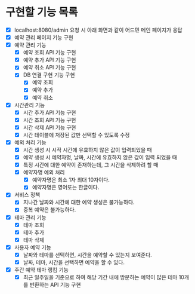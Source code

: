 # 구현할 기능 목록

- [x] localhost:8080/admin 요청 시 아래 화면과 같이 어드민 메인 페이지가 응답
- [x] 예약 관리 페이지 기능 구현
- [x] 예약 관리 기능
  - [x] 예약 조회 API 기능 구현
  - [x] 예약 추가 API 기능 구현
  - [x] 예약 취소 API 기능 구현
  - [x] DB 연결 구현 기능 구현
    - [x] 예약 조회
    - [x] 예약 추가
    - [x] 예약 취소
- [x] 시간관리 기능
  - [x] 시간 추가 API 기능 구현
  - [x] 시간 조회 API 기능 구현
  - [x] 시간 삭제 API 기능 구현
  - [x] 시간 테이블에 저장된 값만 선택할 수 있도록 수정
- [x] 예외 처리 기능
  - [x] 시간 생성 시 시작 시간에 유효하지 않은 값이 입력되었을 때
  - [x] 예약 생성 시 예약자명, 날짜, 시간에 유효하지 않은 값이 입력 되었을 때
  - [x] 특정 시간에 대한 예약이 존재하는데, 그 시간을 삭제하려 할 때
  - [x] 예약자명 예외 처리
    - [x] 예약자명은 최소 1자 최대 10자이다.
    - [x] 예약자명은 영어또는 한글이다.
- [x] 서비스 정책
  - [x] 지나간 날짜와 시간에 대한 예약 생성은 불가능하다.
  - [x] 중복 예약은 불가능하다.
- [x] 테마 관리 기능
  - [x] 테마 조회
  - [x] 테마 추가
  - [x] 테마 삭제
- [x] 사용자 예약 기능
  - [x] 날짜와 테마를 선택하면, 시간을 예약할 수 있는지 보여준다.
  - [x] 날짜, 테마, 시간을 선택하면 예약을 할 수 있다.
- [x] 주간 예약 테마 랭킴 기능
  - [x] 최근 일주일을 기준으로 하여 해당 기간 내에 방문하는 예약이 많은 테마 10개를 반환하는 API 기능 구현